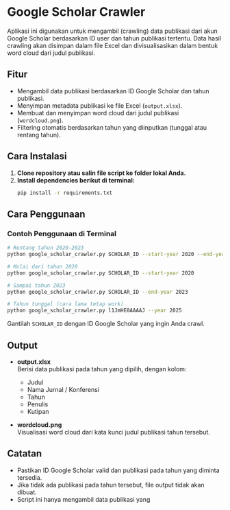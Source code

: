 # Google Scholar Crawler

Aplikasi ini digunakan untuk mengambil (crawling) data publikasi dari akun Google Scholar berdasarkan ID user dan tahun publikasi tertentu. Data hasil crawling akan disimpan dalam file Excel dan divisualisasikan dalam bentuk word cloud dari judul publikasi.

## Fitur
- Mengambil data publikasi berdasarkan ID Google Scholar dan tahun publikasi.
- Menyimpan metadata publikasi ke file Excel (`output.xlsx`).
- Membuat dan menyimpan word cloud dari judul publikasi (`wordcloud.png`).
- Filtering otomatis berdasarkan tahun yang diinputkan (tunggal atau rentang tahun).

## Cara Instalasi

1. **Clone repository atau salin file script ke folder lokal Anda.**
2. **Install dependencies berikut di terminal:**
    ```bash
    pip install -r requirements.txt
    ```

## Cara Penggunaan

### Contoh Penggunaan di Terminal

```bash
# Rentang tahun 2020-2023
python google_scholar_crawler.py SCHOLAR_ID --start-year 2020 --end-year 2023

# Mulai dari tahun 2020
python google_scholar_crawler.py SCHOLAR_ID --start-year 2020

# Sampai tahun 2023
python google_scholar_crawler.py SCHOLAR_ID --end-year 2023

# Tahun tunggal (cara lama tetap work)
python google_scholar_crawler.py l1JmHE8AAAAJ --year 2025
```

Gantilah `SCHOLAR_ID` dengan ID Google Scholar yang ingin Anda crawl.

## Output

- **output.xlsx**  
  Berisi data publikasi pada tahun yang dipilih, dengan kolom:
  - Judul
  - Nama Jurnal / Konferensi
  - Tahun
  - Penulis
  - Kutipan

- **wordcloud.png**  
  Visualisasi word cloud dari kata kunci judul publikasi tahun tersebut.

## Catatan

- Pastikan ID Google Scholar valid dan publikasi pada tahun yang diminta tersedia.
- Jika tidak ada publikasi pada tahun tersebut, file output tidak akan dibuat.
- Script ini hanya mengambil data publikasi yang
